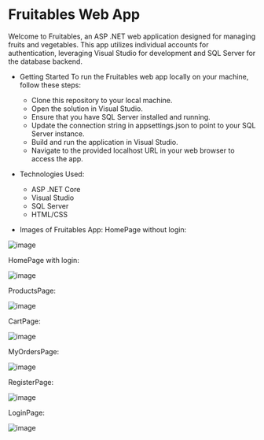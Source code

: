 # Fruitables Web App

Welcome to Fruitables, an ASP .NET web application designed for managing fruits and vegetables. This app utilizes individual accounts for authentication, leveraging Visual Studio for development and SQL Server for the database backend. <br />

- Getting Started
To run the Fruitables web app locally on your machine, follow these steps:<br />
    - Clone this repository to your local machine.<br />
    - Open the solution in Visual Studio. <br />
    - Ensure that you have SQL Server installed and running. <br />
    - Update the connection string in appsettings.json to point to your SQL Server instance. <br />
    - Build and run the application in Visual Studio. <br />
    - Navigate to the provided localhost URL in your web browser to access the app. <br />

- Technologies Used: 
  - ASP .NET Core <br />
  - Visual Studio <br />
  - SQL Server <br />
  - HTML/CSS <br />
  
- Images of Fruitables App:
   HomePage without login:
   
![image](https://github.com/Kartic23/Fruitables-Shop/assets/105547398/f84cb68a-d64b-4603-b24d-c91be2976de1)
    
   HomePage with login:
   
![image](https://github.com/Kartic23/Fruitables-Shop/assets/105547398/0123a615-b254-4fb4-9ec2-84da914b707c)

   ProductsPage:
   
![image](https://github.com/Kartic23/Fruitables-Shop/assets/105547398/b2f0dfd0-e19f-42a9-816f-31b4a63aba20)

   CartPage:
   
![image](https://github.com/Kartic23/Fruitables-Shop/assets/105547398/df5a6cc3-2f06-4575-9303-68cf3ff68a1b)

   MyOrdersPage:
   
![image](https://github.com/Kartic23/Fruitables-Shop/assets/105547398/0e9b474e-f79f-4504-8481-bf75c6e305ae)

   RegisterPage:
   
![image](https://github.com/Kartic23/Fruitables-Shop/assets/105547398/24b07763-79de-42ba-92c1-f7cfce92b12c)

   LoginPage:
   
![image](https://github.com/Kartic23/Fruitables-Shop/assets/105547398/724e5f08-d188-42eb-b9bc-cb0271dc1be9)



